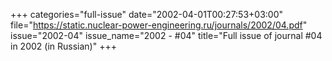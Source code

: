 +++
categories="full-issue"
date="2002-04-01T00:27:53+03:00"
file="https://static.nuclear-power-engineering.ru/journals/2002/04.pdf"
issue="2002-04"
issue_name="2002 - #04"
title="Full issue of journal #04 in 2002 (in Russian)"
+++